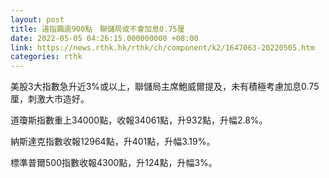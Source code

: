 ```yaml
---
layout: post
title: 道指飆逾900點　聯儲局或不會加息0.75厘
date: 2022-05-05 04:26:15.000000000 +08:00
link: https://news.rthk.hk/rthk/ch/component/k2/1647063-20220505.htm
categories: rthk
---
```


美股3大指數急升近3%或以上，聯儲局主席鮑威爾提及，未有積極考慮加息0.75厘，刺激大市造好。

道瓊斯指數重上34000點，收報34061點，升932點，升幅2.8%。

納斯達克指數收報12964點，升401點，升幅3.19%。

標準普爾500指數收報4300點，升124點，升幅3%。
